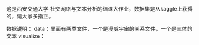 这是西安交通大学 社交网络与文本分析的结课大作业，数据集是从kaggle上获得的，请大家多指正。

数据说明：
data：里面有两类文件，一个是漫威宇宙的关系文件，一个是三体的文本
visualize：
